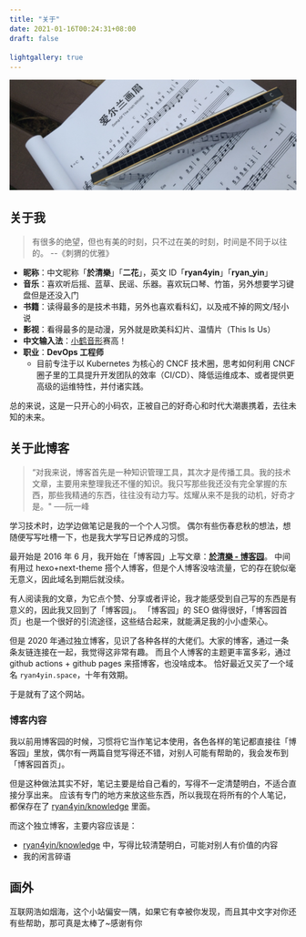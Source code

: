 ```yaml
---
title: "关于"
date: 2021-01-16T00:24:31+08:00
draft: false

lightgallery: true
---
```


![口琴](harmonica.jpg)

## 关于我

>有很多的绝望，但也有美的时刻，只不过在美的时刻，时间是不同于以往的。 --《刺猬的优雅》

- **昵称**：中文昵称「**於清樂**」「**二花**」，英文 ID「**ryan4yin**」「**ryan_yin**」
- **音乐**：喜欢听后摇、蓝草、民谣、乐器。喜欢玩口琴、竹笛，另外想要学习键盘但是还没入门
- **书籍**：读得最多的是技术书籍，另外也喜欢看科幻，以及戒不掉的网文/轻小说
- **影视**：看得最多的是动漫，另外就是欧美科幻片、温情片（This Is Us）
- **中文输入法**：[小鹤音形](https://flypy.com/)赛高！
- **职业**：**DevOps 工程师**
  - 目前专注于以 Kubernetes 为核心的 CNCF 技术圈，思考如何利用 CNCF 圈子里的工具提升开发团队的效率（CI/CD）、降低运维成本、或者提供更高级的运维特性，并付诸实践。


总的来说，这是一只开心的小码农，正被自己的好奇心和时代大潮裹携着，去往未知的未来。

## 关于此博客


>“对我来说，博客首先是一种知识管理工具，其次才是传播工具。我的技术文章，主要用来整理我还不懂的知识。我只写那些我还没有完全掌握的东西，那些我精通的东西，往往没有动力写。炫耀从来不是我的动机，好奇才是。"   ──阮一峰


学习技术时，边学边做笔记是我的一个个人习惯。
偶尔有些伤春悲秋的想法，想随便写写吐槽一下，也是我大学写日记养成的习惯。

最开始是 2016 年 6 月，我开始在「博客园」上写文章：[**於清樂 - 博客园**](https://www.cnblogs.com/kirito-c/)。
中间有用过 hexo+next-theme 搭个人博客，但是个人博客没啥流量，它的存在貌似毫无意义，因此域名到期后就没续。

有人阅读我的文章，为它点个赞、分享或者评论，我才能感受到自己写的东西是有意义的，因此我又回到了「博客园」。
「博客园」的 SEO 做得很好，「博客园首页」也是一个很好的引流途径，这些结合起来，就能满足我的小小虚荣心。

但是 2020 年通过独立博客，见识了各种各样的大佬们。大家的博客，通过一条条友链连接在一起，我觉得这非常有趣。
而且个人博客的主题更丰富多彩，通过 github actions + github pages 来搭博客，也没啥成本。
恰好最近又买了一个域名 `ryan4yin.space`，十年有效期。

于是就有了这个网站。

### 博客内容

我以前用博客园的时候，习惯将它当作笔记本使用，各色各样的笔记都直接往「博客园」里放，偶尔有一两篇自觉写得还不错，对别人可能有帮助的，我会发布到「博客园首页」。

但是这种做法其实不好，笔记主要是给自己看的，写得不一定清楚明白，不适合直接分享出来。
应该有专门的地方来放这些东西，所以我现在将所有的个人笔记，都保存在了 [ryan4yin/knowledge](https://github.com/ryan4yin/knowledge) 里面。

而这个独立博客，主要内容应该是：

- [ryan4yin/knowledge](https://github.com/ryan4yin/knowledge) 中，写得比较清楚明白，可能对别人有价值的内容
- 我的闲言碎语


## 画外

互联网浩如烟海，这个小站偏安一隅，如果它有幸被你发现，而且其中文字对你还有些帮助，那可真是太棒了~感谢有你

